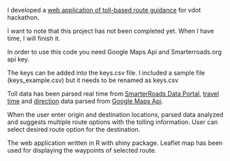 I developed a [web application of toll-based route guidance](https://devpost.com/software/web-application-of-toll-based-route-guidance) for vdot hackathon. 

I want to note that this project has not been completed yet. When I have time, I will finish it.

In order to use this code you need Google Maps Api and Smarterroads.org api key.

The keys can be added into the keys.csv file. I included a sample file (keys_example.csv) but it needs to be renamed as keys.csv

Toll data has been parsed real time from [SmarterRoads Data Portal](http://smarterroads.org), [travel time](https://developers.google.com/maps/documentation/distance-matrix/intro) and [direction](https://developers.google.com/maps/documentation/directions/intro) data parsed from [Google Maps Api](https://cloud.google.com/maps-platform/). 

When the user enter origin and destination locations, parsed data analyzed and suggests multiple route options with the tolling information. User can select desired route option for the destination.

The web application written in R with shiny package. Leaflet map has been used for displaying the waypoints of selected route.
